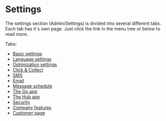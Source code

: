 # Settings

The settings section (Admin/Settings) is divided into several different tabs. Each tab has it´s own page. Just click the link in the menu tree or below to read more.

Tabs:
* [Basic settings](settings_basic.md)
* [Language settings](settings_language.md)
* [Optimization settings](settings_optimization.md)
* [Click & Collect](settings_click_and_collect.md)
* [SMS](settings_sms.md)
* [Email](settings_email.md)
* [Message schedule](settings_message_schedule.md)
* [The Go app](settings_go_app.md)
* [The Hub app](settings_hub_app.md)
* [Security](settings_security.md)
* [Company features](settings_company_features.md)
* [Customer page](settings_customer_page.md)
